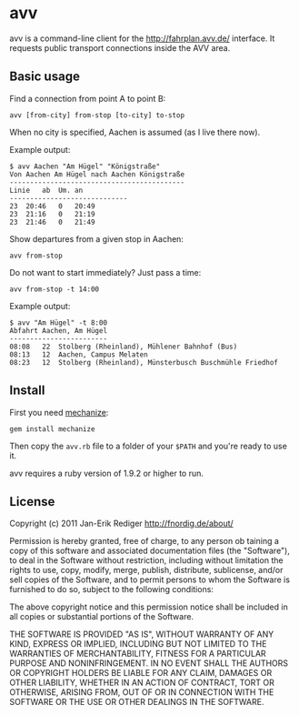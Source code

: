 # avv

avv is a command-line client for the http://fahrplan.avv.de/ interface. It requests public transport connections inside the AVV area.

## Basic usage

Find a connection from point A to point B:

    avv [from-city] from-stop [to-city] to-stop

When no city is specified, Aachen is assumed (as I live there now).

Example output:

    $ avv Aachen "Am Hügel" "Königstraße"
    Von Aachen Am Hügel nach Aachen Königstraße
    -------------------------------------------
    Linie	ab	Um.	an
    -----------------------------
    23	20:46	0	20:49
    23	21:16	0	21:19
    23	21:46	0	21:49

Show departures from a given stop in Aachen:

    avv from-stop

Do not want to start immediately? Just pass a time:

    avv from-stop -t 14:00

Example output:

    $ avv "Am Hügel" -t 8:00
    Abfahrt Aachen, Am Hügel
    ------------------------
    08:08	22	Stolberg (Rheinland), Mühlener Bahnhof (Bus)
    08:13	12	Aachen, Campus Melaten
    08:23	12	Stolberg (Rheinland), Münsterbusch Buschmühle Friedhof

## Install

First you need [mechanize](http://mechanize.rubyforge.org/):

    gem install mechanize

Then copy the `avv.rb` file to a folder of your `$PATH` and you're ready to use it.

avv requires a ruby version of 1.9.2 or higher to run.

## License

Copyright (c) 2011 Jan-Erik Rediger <http://fnordig.de/about/>

Permission  is  hereby granted, free of charge, to any person
ob taining a copy of  this  software  and  associated  documentation
files  (the "Software"), to deal in the Software without restriction,
including without limitation the rights to use, copy, modify,
merge, publish, distribute, sublicense, and/or sell copies of the
Software, and to permit persons to whom the Software is furnished
to do so, subject to the following conditions:

The  above  copyright  notice and this permission notice shall be
included in all copies or substantial portions of the Software.

THE SOFTWARE IS PROVIDED "AS IS", WITHOUT WARRANTY OF  ANY  KIND,
EXPRESS  OR  IMPLIED, INCLUDING BUT NOT LIMITED TO THE WARRANTIES
OF MERCHANTABILITY, FITNESS FOR A PARTICULAR PURPOSE AND NONINFRINGEMENT.
IN NO EVENT SHALL THE AUTHORS OR COPYRIGHT HOLDERS BE LIABLE FOR
ANY CLAIM, DAMAGES OR OTHER LIABILITY, WHETHER  IN  AN ACTION OF
CONTRACT, TORT OR OTHERWISE, ARISING FROM, OUT OF OR IN CONNECTION
WITH THE SOFTWARE OR THE USE OR OTHER DEALINGS IN  THE SOFTWARE.
